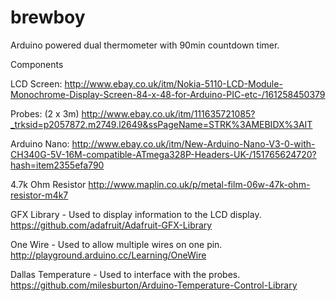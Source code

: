 # brewboy
Arduino powered dual thermometer with 90min countdown timer.

Components

LCD Screen:
http://www.ebay.co.uk/itm/Nokia-5110-LCD-Module-Monochrome-Display-Screen-84-x-48-for-Arduino-PIC-etc-/161258450379

Probes: (2 x 3m)
http://www.ebay.co.uk/itm/111635721085?_trksid=p2057872.m2749.l2649&ssPageName=STRK%3AMEBIDX%3AIT

Arduino Nano:
http://www.ebay.co.uk/itm/New-Arduino-Nano-V3-0-with-CH340G-5V-16M-compatible-ATmega328P-Headers-UK-/151765624720?hash=item2355efa790

4.7k Ohm Resistor
http://www.maplin.co.uk/p/metal-film-06w-47k-ohm-resistor-m4k7

GFX Library - Used to display information to the LCD display.
https://github.com/adafruit/Adafruit-GFX-Library

One Wire - Used to allow multiple wires on one pin.
http://playground.arduino.cc/Learning/OneWire

Dallas Temperature - Used to interface with the probes.
https://github.com/milesburton/Arduino-Temperature-Control-Library
